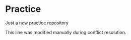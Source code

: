 # Practice
Just a new practice repository

This line was modified manually during conflict resolution.
